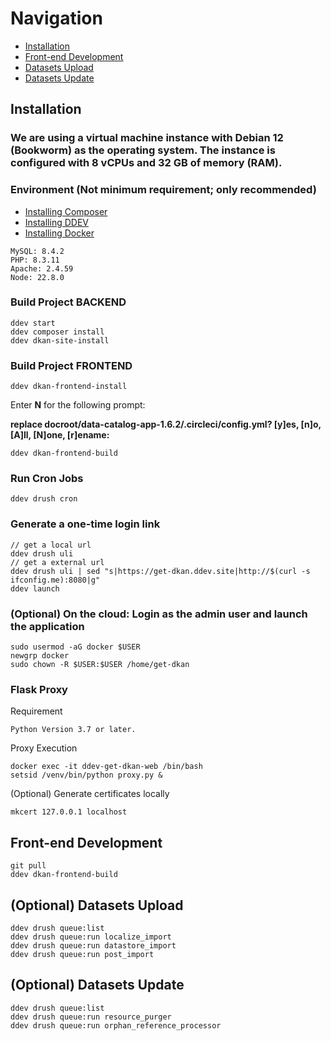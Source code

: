 # Navigation
- [Installation](#installation)
- [Front-end Development](#front-end-development)
- [Datasets Upload](#datasets-upload)
- [Datasets Update](#datasets-update)

## Installation

### We are using a virtual machine instance with Debian 12 (Bookworm) as the operating system. The instance is configured with 8 vCPUs and 32 GB of memory (RAM).

### Environment (Not minimum requirement; only recommended)
- <a href="https://getcomposer.org/doc/00-intro.md#installation-linux-unix-osx" target="_blank">Installing Composer</a>
- <a href="https://ddev.readthedocs.io/en/latest/users/install/ddev-installation/" target="_blank">Installing DDEV</a>
- <a href="https://ddev.readthedocs.io/en/latest/users/install/docker-installation/" target="_blank">Installing Docker</a>
```
MySQL: 8.4.2
PHP: 8.3.11
Apache: 2.4.59
Node: 22.8.0
```

### Build Project BACKEND
```
ddev start
ddev composer install
ddev dkan-site-install
```

### Build Project FRONTEND
```
ddev dkan-frontend-install
```
Enter **N** for the following prompt:

**replace docroot/data-catalog-app-1.6.2/.circleci/config.yml? [y]es, [n]o, [A]ll, [N]one, [r]ename:**
```
ddev dkan-frontend-build
```

### Run Cron Jobs
```
ddev drush cron
```

### Generate a one-time login link
```
// get a local url
ddev drush uli
// get a external url
ddev drush uli | sed "s|https://get-dkan.ddev.site|http://$(curl -s ifconfig.me):8080|g"
ddev launch
```

### (Optional) On the cloud: Login as the admin user and launch the application
```
sudo usermod -aG docker $USER
newgrp docker
sudo chown -R $USER:$USER /home/get-dkan
```

### Flask Proxy
Requirement
```
Python Version 3.7 or later.
```
Proxy Execution
```
docker exec -it ddev-get-dkan-web /bin/bash
setsid /venv/bin/python proxy.py &
```
(Optional) Generate certificates locally
```
mkcert 127.0.0.1 localhost
```

## Front-end Development
```
git pull
ddev dkan-frontend-build
```

## (Optional) Datasets Upload
```
ddev drush queue:list
ddev drush queue:run localize_import
ddev drush queue:run datastore_import
ddev drush queue:run post_import
```

## (Optional) Datasets Update
```
ddev drush queue:list
ddev drush queue:run resource_purger
ddev drush queue:run orphan_reference_processor
```
